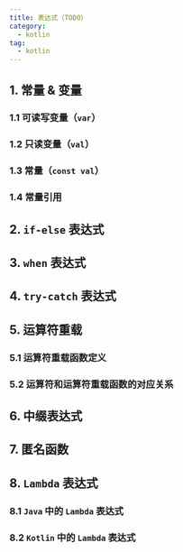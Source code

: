```yaml
---
title: 表达式（TODO）
category: 
  - kotlin
tag:
  - kotlin
---
```


## 1. 常量 & 变量

### 1.1 可读写变量（`var`）

### 1.2 只读变量（`val`）

### 1.3 常量（`const val`）

### 1.4 常量引用

## 2. `if-else` 表达式

## 3. `when` 表达式

## 4. `try-catch` 表达式

## 5. 运算符重载

### 5.1 运算符重载函数定义

### 5.2 运算符和运算符重载函数的对应关系

## 6. 中缀表达式

## 7. 匿名函数

## 8. `Lambda` 表达式

### 8.1 `Java` 中的 `Lambda` 表达式

### 8.2 `Kotlin` 中的 `Lambda` 表达式